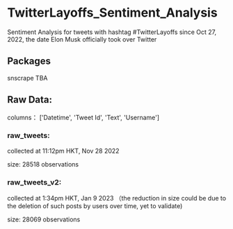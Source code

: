 # TwitterLayoffs_Sentiment_Analysis
Sentiment Analysis for tweets with hashtag #TwitterLayoffs since Oct 27, 2022, the date Elon Musk officially took over Twitter

## Packages 
snscrape 
TBA

## Raw Data: 
columns： ['Datetime', 'Tweet Id', 'Text', 'Username']

### raw_tweets: 
collected at 11:12pm HKT, Nov 28 2022

size: 28518 observations 

### raw_tweets_v2: 
collected at 1:34pm HKT, Jan 9 2023 （the reduction in size could be due to the deletion of such posts by users over time, yet to validate) 

size: 28069 observations 

